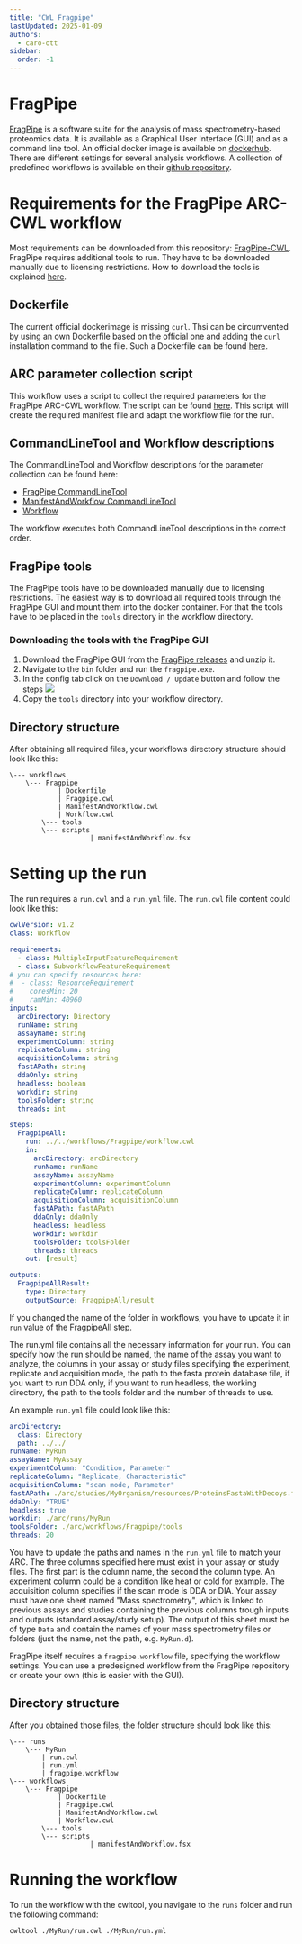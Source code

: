 ```yaml
---
title: "CWL Fragpipe"
lastUpdated: 2025-01-09
authors:
  - caro-ott
sidebar:
  order: -1
---
```


# FragPipe

[FragPipe](https://fragpipe.nesvilab.org/) is a software suite for the analysis of mass spectrometry-based proteomics data. 
It is available as a Graphical User Interface (GUI) and as a command line tool. An official docker image is available on [dockerhub](https://hub.docker.com/r/fcyucn/fragpipe).
There are different settings for several analysis workflows. A collection of predefined workflows is available on their [github repository](https://github.com/Nesvilab/FragPipe/tree/develop/MSFragger-GUI/workflows).

# Requirements for the FragPipe ARC-CWL workflow

Most requirements can be downloaded from this repository: [FragPipe-CWL](https://github.com/caroott/FragPipe-CWL/tree/master). 
FragPipe requires additional tools to run. They have to be downloaded manually due to licensing restrictions. How to download the tools is explained [here](#fragpipe-tools).

## Dockerfile

The current official dockerimage is missing `curl`. Thsi can be circumvented by using an own Dockerfile based on the official one and adding the `curl` installation command to the file. 
Such a Dockerfile can be found [here](https://github.com/caroott/FragPipe-CWL/blob/master/Dockerfile).

## ARC parameter collection script

This workflow uses a script to collect the required parameters for the FragPipe ARC-CWL workflow. The script can be found [here](https://github.com/caroott/FragPipe-CWL/blob/master/scripts/manifestAndWorkflow.fsx).
This script will create the required manifest file and adapt the workflow file for the run.

## CommandLineTool and Workflow descriptions

The CommandLineTool and Workflow descriptions for the parameter collection can be found here:
 - [FragPipe CommandLineTool](https://github.com/caroott/FragPipe-CWL/blob/master/Fragpipe.cwl)
 - [ManifestAndWorkflow CommandLineTool](https://github.com/caroott/FragPipe-CWL/blob/master/ManifestAndWorkflow.cwl)
 - [Workflow](https://github.com/caroott/FragPipe-CWL/blob/master/Workflow.cwl)

The workflow executes both CommandLineTool descriptions in the correct order.

## FragPipe tools

The FragPipe tools have to be downloaded manually due to licensing restrictions. The easiest way is to download all required tools through the 
FragPipe GUI and mount them into the docker container. For that the tools have to be placed in the `tools` directory in the workflow directory. 

### Downloading the tools with the FragPipe GUI

1. Download the FragPipe GUI from the [FragPipe releases](https://github.com/Nesvilab/FragPipe/releases) and unzip it.
2. Navigate to the `bin` folder and run the `fragpipe.exe`.
3. In the config tab click on the `Download / Update` button and follow the steps
![](@images/guides/cwl/ToolDownload.png)
4. Copy the `tools` directory into your workflow directory.

## Directory structure

After obtaining all required files, your workflows directory structure should look like this:
```
\--- workflows  
    \--- Fragpipe
            | Dockerfile
            | Fragpipe.cwl
            | ManifestAndWorkflow.cwl
            | Workflow.cwl
        \--- tools
        \--- scripts
                    | manifestAndWorkflow.fsx
```

# Setting up the run

The run requires a `run.cwl` and a `run.yml` file. The `run.cwl` file content could look like this:
```yaml
cwlVersion: v1.2
class: Workflow

requirements:
  - class: MultipleInputFeatureRequirement
  - class: SubworkflowFeatureRequirement
# you can specify resources here:
#  - class: ResourceRequirement
#    coresMin: 20
#    ramMin: 40960
inputs:
  arcDirectory: Directory
  runName: string
  assayName: string
  experimentColumn: string
  replicateColumn: string
  acquisitionColumn: string
  fastAPath: string
  ddaOnly: string
  headless: boolean
  workdir: string
  toolsFolder: string
  threads: int

steps:
  FragpipeAll:
    run: ../../workflows/Fragpipe/workflow.cwl
    in:
      arcDirectory: arcDirectory
      runName: runName
      assayName: assayName
      experimentColumn: experimentColumn
      replicateColumn: replicateColumn
      acquisitionColumn: acquisitionColumn
      fastAPath: fastAPath
      ddaOnly: ddaOnly
      headless: headless
      workdir: workdir
      toolsFolder: toolsFolder
      threads: threads
    out: [result]

outputs:
  FragpipeAllResult:
    type: Directory
    outputSource: FragpipeAll/result
```

If you changed the name of the folder in workflows, you have to update it in `run` value of the FragpipeAll step.

The run.yml file contains all the necessary information for your run. You can specify how the run should be named, 
the name of the assay you want to analyze, the columns in your assay or study files specifying the experiment, replicate and acquisition mode, the path 
to the fasta protein database file, if you want to run DDA only, if you want to run headless, the working directory, the path to the tools folder and the number of threads to use.

An example `run.yml` file could look like this:
```yaml
arcDirectory:
  class: Directory
  path: ../../
runName: MyRun
assayName: MyAssay
experimentColumn: "Condition, Parameter"
replicateColumn: "Replicate, Characteristic"
acquisitionColumn: "scan mode, Parameter"
fastAPath: ./arc/studies/MyOrganism/resources/ProteinsFastaWithDecoys.fasta
ddaOnly: "TRUE"
headless: true
workdir: ./arc/runs/MyRun
toolsFolder: ./arc/workflows/Fragpipe/tools
threads: 20
```

You have to update the paths and names in the `run.yml` file to match your ARC. The three columns specified here must exist in your assay or study files. The first part is the column name, the second the column type. 
An experiment column could be a condition like heat or cold for example. The acquisition column specifies if the scan mode is DDA or DIA. 
Your assay must have one sheet named "Mass spectrometry", which is linked to previous assays and studies containing the previous columns trough inputs and outputs (standard assay/study setup). The output of this sheet 
must be of type `Data` and contain the names of your mass spectrometry files or folders (just the name, not the path, e.g. `MyRun.d`).

FragPipe itself requires a `fragpipe.workflow` file, specifying the workflow settings. You can use a predesigned workflow from the FragPipe repository or create your own (this is easier with the GUI). 

## Directory structure

After you obtained those files, the folder structure should look like this:
```
\--- runs
    \--- MyRun
        | run.cwl
        | run.yml
        | fragpipe.workflow
\--- workflows
    \--- Fragpipe
            | Dockerfile
            | Fragpipe.cwl
            | ManifestAndWorkflow.cwl
            | Workflow.cwl
        \--- tools
        \--- scripts
                    | manifestAndWorkflow.fsx
```

# Running the workflow

To run the workflow with the cwltool, you navigate to the `runs` folder and run the following command:
```bash
cwltool ./MyRun/run.cwl ./MyRun/run.yml
```